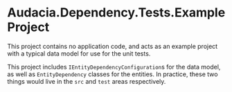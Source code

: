 # Audacia.Dependency.Tests.ExampleProject
This project contains no application code, and acts as an example project with a typical data model for use for the unit tests.

This project includes `IEntityDependencyConfiguration`s for the data model, as well as `EntityDependency` classes for the entities. In practice, these two things would live in the `src` and `test` areas respectively.